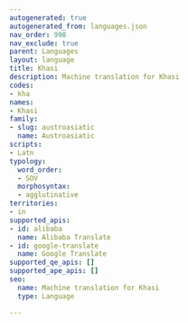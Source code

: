 ```yaml
---
autogenerated: true
autogenerated_from: languages.json
nav_order: 998
nav_exclude: true
parent: Languages
layout: language
title: Khasi
description: Machine translation for Khasi
codes:
- kha
names:
- Khasi
family:
- slug: austroasiatic
  name: Austroasiatic
scripts:
- Latn
typology:
  word_order:
  - SOV
  morphosyntax:
  - agglutinative
territories:
- in
supported_apis:
- id: alibaba
  name: Alibaba Translate
- id: google-translate
  name: Google Translate
supported_qe_apis: []
supported_ape_apis: []
seo:
  name: Machine translation for Khasi
  type: Language

---
```


